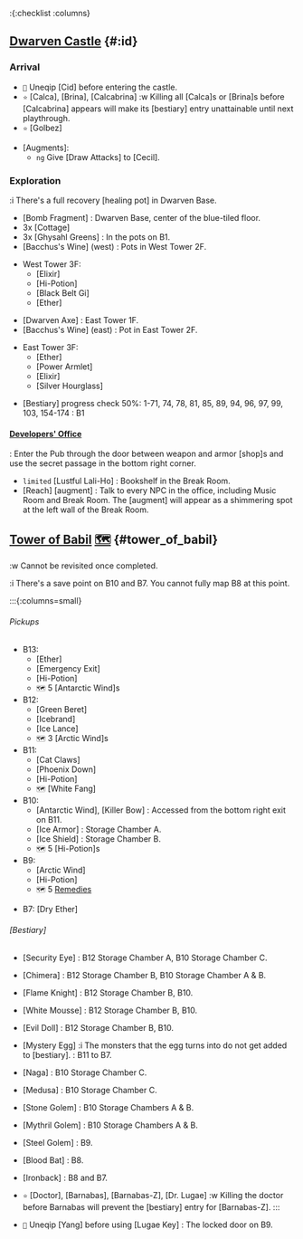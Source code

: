 :{:checklist :columns}

## [Dwarven Castle](@) {#:id}

### Arrival
* `🧳` Uneqip [Cid] before entering the castle.
* `⭐` [Calca], [Brina], [Calcabrina]
  :w Killing all [Calca]s or [Brina]s before [Calcabrina] appears will make its [bestiary] entry unattainable until next playthrough.
* `⭐` [Golbez]
- [Augments]\:
  * `ng` Give [Draw Attacks] to [Cecil].
  
### Exploration
:i There's a full recovery [healing pot] in Dwarven Base.
* [Bomb Fragment]
  : Dwarven Base, center of the blue-tiled floor.
* 3x [Cottage]
* 3x [Ghysahl Greens]
  : In the pots on B1.
* [Bacchus's Wine] (west)
  : Pots in West Tower 2F.
- West Tower 3F:
  * [Elixir]
  * [Hi-Potion]
  * [Black Belt Gi]
  * [Ether]
* [Dwarven Axe]
  : East Tower 1F.
* [Bacchus's Wine] (east)
  : Pot in East Tower 2F.
- East Tower 3F:
  * [Ether]
  * [Power Armlet]
  * [Elixir]
  * [Silver Hourglass]
* [Bestiary] progress check
  50%: 1-71, 74, 78, 81, 85, 89, 94, 96, 97, 99, 103, 154-174
  : B1

#### [Developers' Office](Developer's_Office_(Final_Fantasy_IV_3D))
: Enter the Pub through the door between weapon and armor [shop]s and use the secret passage in the bottom right corner.

* `limited` [Lustful Lali-Ho]
  : Bookshelf in the Break Room.
* [Reach] [augment]
  : Talk to every NPC in the office, including Music Room and Break Room. The [augment] will appear as a shimmering spot at the left wall of the Break Room.
  
  
  
## [Tower of Babil](@) [🗺️](https://steamcommunity.com/sharedfiles/filedetails/?id=317566256#407528) {#tower_of_babil}

:w Cannot be revisited once completed.

:i There's a save point on B10 and B7. You cannot fully map B8 at this point.

:::{:columns=small}

###### Pickups
- B13:
  * [Ether]
  * [Emergency Exit]
  * [Hi-Potion]
  * `🗺️` 5 [Antarctic Wind]s
- B12:
  * [Green Beret]
  * [Icebrand]
  * [Ice Lance]
  * `🗺️` 3 [Arctic Wind]s
- B11:
  * [Cat Claws]
  * [Phoenix Down]
  * [Hi-Potion]
  * `🗺️` [White Fang]
- B10:
  * [Antarctic Wind], [Killer Bow]
    : Accessed from the bottom right exit on B11.
  * [Ice Armor]
    : Storage Chamber A.
  * [Ice Shield]
    : Storage Chamber B.
  * `🗺️` 5 [Hi-Potion]s  
- B9:
  * [Arctic Wind]
  * [Hi-Potion]
  * `🗺️` 5 [Remedies](Remedy)
* B7: [Dry Ether]
###### [Bestiary]
* [Security Eye]
  : B12 Storage Chamber A, B10 Storage Chamber C.
* [Chimera]
  : B12 Storage Chamber B, B10 Storage Chamber A & B.
* [Flame Knight]
  : B12 Storage Chamber B, B10.
* [White Mousse]
  : B12 Storage Chamber B, B10.
* [Evil Doll]
  : B12 Storage Chamber B, B10.
* [Mystery Egg]
  :i The monsters that the egg turns into do not get added to [bestiary].
  : B11 to B7.
* [Naga]
  : B10 Storage Chamber C.
* [Medusa]
  : B10 Storage Chamber C.
* [Stone Golem]
  : B10 Storage Chambers A & B.
* [Mythril Golem]
  : B10 Storage Chambers A & B.
* [Steel Golem]
  : B9.
* [Blood Bat]
  : B8.
* [Ironback]
  : B8 and B7.
* `⭐` [Doctor], [Barnabas], [Barnabas-Z], [Dr. Lugae]
  :w Killing the doctor before Barnabas will prevent the [bestiary] entry for [Barnabas-Z].
:::
  
* `🧳` Uneqip [Yang] before using [Lugae Key]
  : The locked door on B9.
